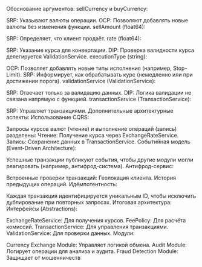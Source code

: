 Обоснование аргументов:
sellCurrency и buyCurrency:

SRP: Указывают валюты операции.
OCP: Позволяют добавлять новые валюты без изменения функции.
sellAmount (float64):

SRP: Определяет, что клиент продаёт.
rate (float64):

SRP: Указание курса для конвертации.
DIP: Проверка валидности курса делегируется ValidationService.
executionType (string):

OCP: Позволяет добавлять новые типы исполнения (например, Stop-Limit).
SRP: Информирует, как обрабатывать курс (немедленно или при достижении порога).
validationService (ValidationService):

SRP: Отвечает только за валидацию данных.
DIP: Логика валидации не связана напрямую с функцией.
transactionService (TransactionService):

SRP: Управляет транзакциями.
Дополнительные архитектурные аспекты:
Использование CQRS:

Запросы курсов валют (чтение) и выполнение операций (запись) разделены:
Чтение: Получение курса через ExchangeRateService.
Запись: Сохранение данных в TransactionService.
Событийная модель (Event-Driven Architecture):

Успешные транзакции публикуют события, чтобы другие модули могли реагировать (например, антифрод-система).
Антифрод-сервис:

Встроенные проверки транзакций:
Геолокация клиента.
История предыдущих операций.
Идёмпотентность:

Каждая транзакция идентифицируется уникальным ID, чтобы исключить дублирование при повторных запросах.
Итоговая архитектура:
Интерфейсы (Abstractions):

ExchangeRateService: Для получения курсов.
FeePolicy: Для расчёта комиссий.
TransactionService: Для управления транзакциями.
ValidationService: Для проверки данных.
Модули:

Currency Exchange Module: Управляет логикой обмена.
Audit Module: Логирует операции для анализа и аудита.
Fraud Detection Module: Защищает от мошенничеств